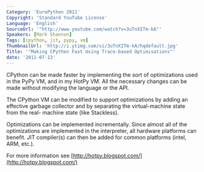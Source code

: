 ```yaml
---
Category: 'EuroPython 2011'
Copyright: 'Standard YouTube License'
Language: 'English'
SourceUrl: '"http://www.youtube.com/watch?v=3uTnXITm-kA"'
Speakers: [Mark Shannon]
Tags: [cpython, jit, pypy, vm]
ThumbnailUrl: 'http://i.ytimg.com/vi/3uTnXITm-kA/hqdefault.jpg'
Title: '"Making CPython Fast Using Trace-based Optimisations"'
date: '2011-07-13'
---
```

CPython can be made faster by implementing the sort of optimizations used in
the PyPy VM, and in my HotPy VM. All the necessary changes can be made without
modifying the language or the API.

The CPython VM can be modified to support optimizations by adding an effective
garbage collector and by separating the virtual-machine state from the real-
machine state (like Stackless).

Optimizations can be implemented incrementally. Since almost all of the
optimizations are implemented in the interpreter, all hardware platforms can
benefit. JIT compiler(s) can then be added for common platforms (intel, ARM,
etc.).

For more information see
[http://hotpy.blogspot.com/](http://hotpy.blogspot.com/)


